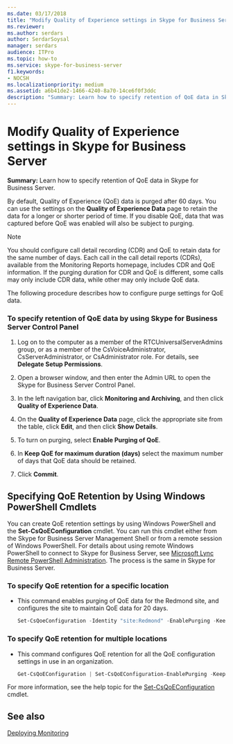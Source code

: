 ```yaml
---
ms.date: 03/17/2018
title: "Modify Quality of Experience settings in Skype for Business Server"
ms.reviewer: 
ms.author: serdars
author: SerdarSoysal
manager: serdars
audience: ITPro
ms.topic: how-to
ms.service: skype-for-business-server
f1.keywords:
- NOCSH
ms.localizationpriority: medium
ms.assetid: a6b41de2-1466-4240-8a70-14ce6f0f3ddc
description: "Summary: Learn how to specify retention of QoE data in Skype for Business Server."
---
```


# Modify Quality of Experience settings in Skype for Business Server

**Summary:** Learn how to specify retention of QoE data in Skype for Business Server.

By default, Quality of Experience (QoE) data is purged after 60 days. You can use the settings on the **Quality of Experience Data** page to retain the data for a longer or shorter period of time. If you disable QoE, data that was captured before QoE was enabled will also be subject to purging.

> [!NOTE]
> You should configure call detail recording (CDR) and QoE to retain data for the same number of days. Each call in the call detail reports (CDRs), available from the Monitoring Reports homepage, includes CDR and QoE information. If the purging duration for CDR and QoE is different, some calls may only include CDR data, while other may only include QoE data.

The following procedure describes how to configure purge settings for QoE data.

### To specify retention of QoE data by using Skype for Business Server Control Panel

1.  Log on to the computer as a member of the RTCUniversalServerAdmins group, or as a member of the CsVoiceAdministrator, CsServerAdministrator, or CsAdministrator role. For details, see **Delegate Setup Permissions**.

2. Open a browser window, and then enter the Admin URL to open the Skype for Business Server Control Panel.

3. In the left navigation bar, click **Monitoring and Archiving**, and then click **Quality of Experience Data**.

4. On the **Quality of Experience Data** page, click the appropriate site from the table, click **Edit**, and then click **Show Details**.

5. To turn on purging, select **Enable Purging of QoE**.

6. In **Keep QoE for maximum duration (days)** select the maximum number of days that QoE data should be retained.

7. Click **Commit**.

## Specifying QoE Retention by Using Windows PowerShell Cmdlets

You can create QoE retention settings by using Windows PowerShell and the **Set-CsQoEConfiguration** cmdlet. You can run this cmdlet either from the Skype for Business Server Management Shell or from a remote session of Windows PowerShell. For details about using remote Windows PowerShell to connect to Skype for Business Server, see [Microsoft Lync Remote PowerShell Administration](https://blog.insideo365.com/2011/08/remote-lync-powershell-administration/). The process is the same in Skype for Business Server.

### To specify QoE retention for a specific location

- This command enables purging of QoE data for the Redmond site, and configures the site to maintain QoE data for 20 days.

  ```PowerShell
  Set-CsQoeConfiguration -Identity "site:Redmond" -EnablePurging -KeepQoEDataForDays 20
  ```

### To specify QoE retention for multiple locations

- This command configures QoE retention for all the QoE configuration settings in use in an organization.

  ```PowerShell
  Get-CsQoEConfiguration | Set-CsQoEConfiguration-EnablePurging -KeepQoEDataForDays 20
  ```

For more information, see the help topic for the [Set-CsQoEConfiguration](/powershell/module/skype/set-csqoeconfiguration?view=skype-ps) cmdlet.

## See also

[Deploying Monitoring](/previous-versions/office/lync-server-2013/lync-server-2013-deploying-monitoring)
